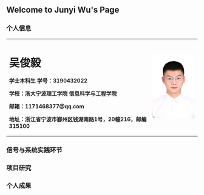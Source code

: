 ## Welcome to Junyi Wu's Page

### 个人信息

<table border="0">
  <tr>
    <td width="75%">
      <h1>吴俊毅</h1>
      <p><b>学士本科生 学号：3190432022</b></p>
      <p><b>学校：浙大宁波理工学院 信息科学与工程学院</b></p>
      <p><b>邮箱：1171468377@qq.com</b></p>
      <p><b>地址：浙江省宁波市鄞州区钱湖南路1号，20幢216，邮编315100</b></p>
    </td>
    <td width="25%">
      <img src="/zjz.jpg" width="100%">      
    </td>
  </tr>
</table>

### 信号与系统实践环节

### 项目研究

### 个人成果

